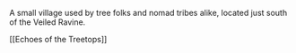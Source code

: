 A small village used by tree folks and nomad tribes alike, located just south of the Veiled Ravine.

[[Echoes of the Treetops]]